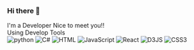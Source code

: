 ### Hi there 👋
I'm a Developer
  Nice to meet you!!<br>
  Using Develop Tools<br>
 <img alt="python" src ="https://img.shields.io/badge/Python-3776AB.svg?&style-for-the-badge&logo=Python&logoColor=white"/>
 <img alt="C#" src="https://img.shields.io/badge/Csharp-239120.svg?&style-for-the-badge&logo=Csharp&logoColor=white"/>
 <img alt="HTML" src="https://img.shields.io/badge/HTML-E34F26.svg?&style-for-the-badge&logo=HTML5&logoColor=white"/>
 <img alt="JavaScript" src="https://img.shields.io/badge/JavaScript-F7DF1E.svg?&style-for-the-badge&logo=JavaScript&logoColor=white"/>
 <img alt="React" src="https://img.shields.io/badge/React-61DAFB.svg?&style-for-the-badge&logo=react&logoColor=white"/>
 <img alt="D3JS" src="https://img.shields.io/badge/D3JS-F9A03C.svg?&style-for-the-badge&logo=d3dotjs&logoColor=white"/>
 <img alt="CSS3" src="https://img.shields.io/badge/CSS3-CC6699.svg?&style=for-the-badge&logo=css3&logoColor=white"/>
 
 
<!--
**JangHoseoung/JangHoSeoung** is a ✨ _special_ ✨ repository because its `README.md` (this file) appears on your GitHub profile.

Here are some ideas to get you started:

- 🔭 I’m currently working on ...
- 🌱 I’m currently learning ...
- 👯 I’m looking to collaborate on ...
- 🤔 I’m looking for help with ...
- 💬 Ask me about ...
- 📫 How to reach me: ...
- 😄 Pronouns: ...
- ⚡ Fun fact: ...
-->
